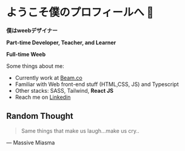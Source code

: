# ようこそ僕のプロフィールへ 👋

<b>僕はweebデザイナー</b>


**<p>Part-time Developer, Teacher, and Learner</p>**
**<p>Full-time Weeb</p>**

Some things about me:
- Currently work at [Beam.co](https://www.linkedin.com/company/thebeamco)
- Familiar with Web front-end stuff (HTML,CSS, JS) and Typescript
- Other stacks: SASS, Tailwind, **React JS**
- Reach me on [Linkedin](https://www.linkedin.com/company/thebeamco)

## Random Thought
> Same things that make us laugh...make us cry..

— Massive Miasma
<!--
**yogiearifin/yogiearifin** is a ✨ _special_ ✨ repository because its `README.md` (this file) appears on your GitHub profile.

Here are some ideas to get you started:

- 🔭 I’m currently working on ...
- 🌱 I’m currently learning ...
- 👯 I’m looking to collaborate on ...
- 🤔 I’m looking for help with ...
- 💬 Ask me about ...
- 📫 How to reach me: ...
- 😄 Pronouns: ...
- ⚡ Fun fact: ...
-->
